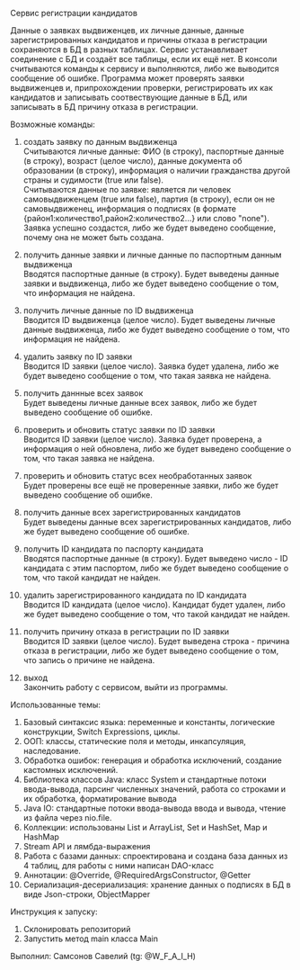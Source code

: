Сервис регистрации кандидатов

Данные о заявках выдвиженцев, их личные данные, данные зарегистрированных кандидатов и причины отказа 
в регистрации сохраняются в БД в разных таблицах. Сервис устанавливает соединение с БД и создаёт все таблицы, 
если их ещё нет. В консоли считываются команды к сервису и выполняются, либо же выводится сообщение об ошибке. 
Программа может проверять заявки выдвиженцев и, припрохождении проверки, регистрировать их как кандидатов
и записывать соотвествующие данные в БД, или записывать в БД причину отказа в регистрации.

Возможные команды:

1. создать заявку по данным выдвиженца\
Считываются личные данные: ФИО (в строку), паспортные данные (в строку), возраст (целое число), данные документа 
об образовании (в строку), информация о наличии гражданства другой страны и судимости (true или false).\
Считываются данные по заявке: является ли человек самовыдвиженцем (true или false), партия (в строку), 
если он не самовыдвиженец, информация о подписях (в формате {район1:количество1,район2:количество2...} или 
слово "none").\
Заявка успешно создастся, либо же будет выведено сообщение, почему она не может быть создана.

2. получить данные заявки и личные данные по паспортным данным выдвиженца\
Вводятся паспортные данные (в строку). Будет выведены данные заявки и выдвиженца, либо же будет выведено 
сообщение о том, что информация не найдена.

3. получить личные данные по ID выдвиженца\
Вводится ID выдвиженца (целое число). Будет выведены личные данные выдвиженца, либо же будет выведено
сообщение о том, что информация не найдена.

4. удалить заявку по ID заявки\
Вводится ID заявки (целое число). Заявка будет удалена, либо же будет выведено
сообщение о том, что такая заявка не найдена.

5. получить даннные всех заявок\
Будет выведены личные данные всех заявок, либо же будет выведено
сообщение об ошибке.

6. проверить и обновить статус заявки по ID заявки\
Вводится ID заявки (целое число). Заявка будет проверена, а информация о ней обновлена, либо же будет выведено
сообщение о том, что такая заявка не найдена.

7. проверить и обновить статус всех необработанных заявок\
Будет проверены все ещё не проверенные заявки, либо же будет выведено
сообщение об ошибке.

8. получить данные всех зарегистрированных кандидатов\
Будет выведены данные всех зарегистрированных кандидатов, либо же будет выведено
сообщение об ошибке.

9. получить ID кандидата по паспорту кандидата\
Вводятся паспортные данные (в строку). Будет выведено число - ID кандидата с этим паспортом, либо же будет 
выведено сообщение о том, что такой кандидат не найден.

10. удалить зарегистрированного кандидата по ID кандидата\
Вводится ID кандидата (целое число). Кандидат будет удален, либо же будет выведено
сообщение о том, что такой кандидат не найден.

11. получить причину отказа в регистрации по ID заявки\
Вводится ID заявки (целое число). Будет выведена строка - причина отказа в регистрации, либо же будет выведено
сообщение о том, что запись о причине не найдена.

12. выход\
Закончить работу с сервисом, выйти из программы.




Использованные темы:
1. Базовый синтаксис языка: переменные и константы, логические конструкции, Switch Expressions, циклы.
2. ООП: классы, статические поля и методы, инкапсуляция, наследование.
3. Обработка ошибок: генерация и обработка исключений, создание кастомных исключений.
4. Библиотека классов Java: класс System и стандартные потоки ввода-вывода, парсинг численных значений, 
работа со строками и их обработка, форматирование вывода
5. Java IO: стандартные потоки ввода-вывода ввода и вывода, чтение из файла через nio.file.
6. Коллекции: использованы List и ArrayList, Set и HashSet, Map и HashMap
7. Stream API и лямбда-выражения
8. Работа с базами данных: спроектирована и создана база данных из 4 таблиц, для работы с ними написан DAO-класс
9. Аннотации: @Override, @RequiredArgsConstructor, @Getter
10. Сериализация-десериализация: хранение данных о подписях в БД в виде Json-строки, ObjectMapper




Инструкция к запуcку:
1. Склонировать репозиторий
2. Запустить метод main класса Main




Выполнил: Самсонов Савелий (tg: @W_F_A_I_H)